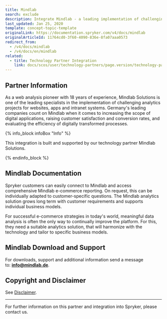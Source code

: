 ```yaml
---
title: Mindlab
search: exclude
description: Integrate Mindlab - a leading implementation of challenging analytics projects for websites, apps and intranet systems.
last_updated: Jan 25, 2020
template: concept-topic-template
originalLink: https://documentation.spryker.com/v4/docs/mindlab
originalArticleId: 11764cd0-3f60-4090-836e-8fa07aaa0573
redirect_from:
  - /v4/docs/mindlab
  - /v4/docs/en/mindlab
related:
  - title: Technology Partner Integration
    link: docs/scos/user/technology-partners/page.version/technology-partners.html
---
```


## Partner Information
As a web analysis pioneer with 18 years of experience, Mindlab Solutions is one of the leading specialists in the implementation of challenging analytics projects for websites, apps and intranet systems. Germany's leading companies count on Mindlab when it comes to increasing the scope of digital applications, raising customer satisfaction and conversion rates, and evaluating the efficiency of digitally transformed processes.

{% info_block infoBox "Info" %}

This integration is built and supported by our technology partner Mindlab Solutions.

{% endinfo_block %}

## Mindlab Documentation
Spryker customers can easily connect to Mindlab and access comprehensive Mindlab e-commerce reporting. On request, this can be individually adapted to customer-specific questions. The Mindlab analytics solution grows long term with customer requirements and supports individual business models.

For successful e-commerce strategies in today's world, meaningful data analysis is often the only way to continually improve the platform. For this, they need a suitable analytics solution, that will harmonize with the technology and tailor to specific business models.

## Mindlab Download and Support

For downloads, support and additional information send a message to: **info@mindlab.de**.

## Copyright and Disclaimer

See [Disclaimer](https://github.com/spryker/spryker-documentation).

---
For further information on this partner and integration into Spryker, please contact us.

<div class="hubspot-form js-hubspot-form" data-portal-id="2770802" data-form-id="163e11fb-e833-4638-86ae-a2ca4b929a41" id="hubspot-1"></div>
